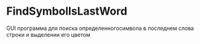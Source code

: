 # FindSymbolIsLastWord
 GUI программа для поиска определенногосимвола в последнем слова строки и выделении его цветом
